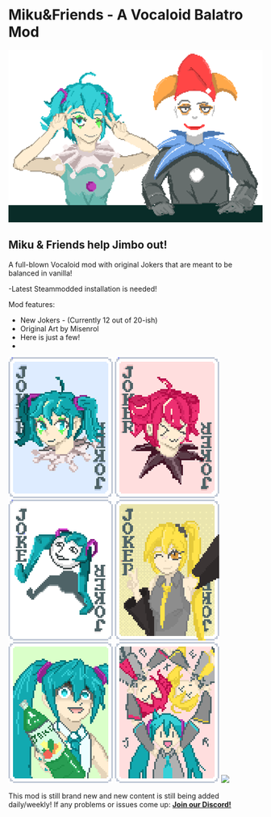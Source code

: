 # Miku&Friends - A Vocaloid Balatro Mod
![](images/mikuandjimbo.png)
## Miku & Friends help Jimbo out!

A full-blown Vocaloid mod with original Jokers that are meant to be balanced in vanilla!

-Latest Steammodded installation is needed!

Mod features:
- New Jokers - (Currently 12 out of 20-ish)
- Original Art by Misenrol
- Here is just a few!
- 
![](images/miku.png)
![](images/teto.png)
![](images/shiteyanyo.png)
![](images/Neruphone.png)
![](images/juice.png)
![](images/baka.png)
![](iamges/dominopng.png)

This mod is still brand new and new content is still being added daily/weekly!
If any problems or issues come up:
**[Join our Discord!](https://discord.gg/8ezUX7ACd7)**
